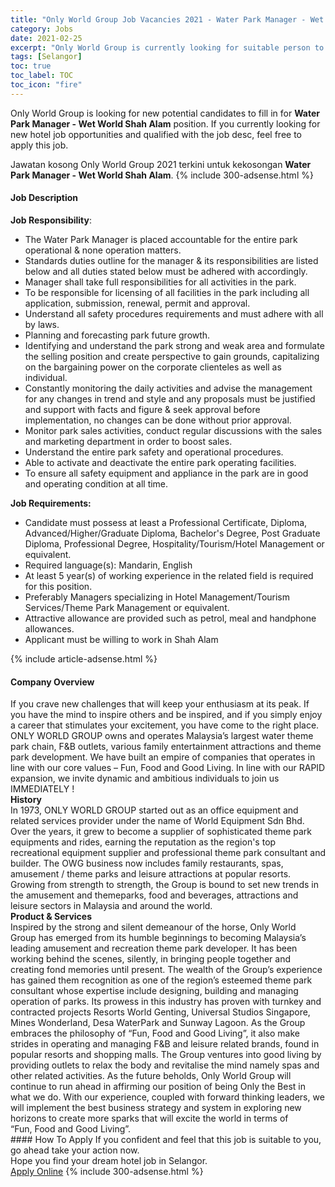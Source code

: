 ```yaml
---
title: "Only World Group Job Vacancies 2021 - Water Park Manager - Wet World Shah Alam" 
category: Jobs 
date: 2021-02-25 
excerpt: "Only World Group is currently looking for suitable person to fill in the Water Park Manager - Wet World Shah Alam which positioned at Selangor" 
tags: [Selangor] 
toc: true 
toc_label: TOC 
toc_icon: "fire" 
--- 
```


<p>Only World Group is looking for new potential candidates to fill in for <b>Water Park Manager - Wet World Shah Alam</b> position. If you currently looking for new hotel job opportunities and qualified with the job desc, feel free to apply this job.
</p>Jawatan kosong Only World Group 2021 terkini untuk kekosongan <b>Water Park Manager - Wet World Shah Alam</b>. 
{% include 300-adsense.html %} 
<div><div><h4>Job Description</h4></div><div><div><span><div><div><strong>Job Responsibility</strong>:</div><ul><li>The Water Park Manager is placed accountable for the entire park operational &amp; none operation matters.</li><li>Standards duties outline for the manager &amp; its responsibilities are listed below and all duties stated below must be adhered with accordingly.</li><li>Manager shall take full responsibilities for all activities in the park.</li><li>To be responsible for licensing of all facilities in the park including all application, submission, renewal, permit and approval.</li><li>Understand all safety procedures requirements and must adhere with all by laws.</li><li>Planning and forecasting park future growth.</li><li>Identifying and understand the park strong and weak area and formulate the selling position and create perspective to gain grounds, capitalizing on the bargaining power on the corporate clienteles as well as individual.</li><li>Constantly monitoring the daily activities and advise the management for any changes in trend and style and any proposals must be justified and support with facts and figure &amp; seek approval before implementation, no changes can be done without prior approval.</li><li>Monitor park sales activities, conduct regular discussions with the sales and marketing department in order to boost sales.</li><li>Understand the entire park safety and operational procedures.</li><li>Able to activate and deactivate the entire park operating facilities.</li><li>To ensure all safety equipment and appliance in the park are in good and operating condition at all time.</li></ul><div><strong>Job Requirements:</strong></div><ul><li>Candidate must possess at least a Professional Certificate, Diploma, Advanced/Higher/Graduate Diploma, Bachelor's Degree, Post Graduate Diploma, Professional Degree, Hospitality/Tourism/Hotel Management or equivalent.</li><li>Required language(s): Mandarin, English</li><li>At least 5 year(s) of working experience in the related field is required for this position.</li><li>Preferably Managers specializing in Hotel Management/Tourism Services/Theme Park Management or equivalent.</li><li>Attractive allowance are provided such as petrol, meal and handphone allowances.</li><li>Applicant must be willing to work in Shah Alam&#160;</li></ul></div></span></div></div></div> 
{% include article-adsense.html %} 
<div><div><h4>Company Overview</h4></div><div><div><span><div><div>
<div>
		If you crave new challenges that will keep your enthusiasm at its peak. If you have the mind to inspire others and be inspired, and if you simply enjoy a career that stimulates your excitement, you have come to the right place. ONLY WORLD GROUP owns and operates Malaysia&#8217;s largest water theme park chain, F&amp;B outlets, various family entertainment attractions and theme park development. We have built an empire of companies that operates in line with our core values &#8211; Fun, Food and Good Living. In line with our RAPID expansion, we invite dynamic and ambitious individuals to join us IMMEDIATELY !</div>
</div>
<div>
<strong>History</strong></div>
<div>
<div>
		In 1973, ONLY WORLD GROUP started out as an office equipment and related services provider under the name of World Equipment Sdn Bhd. Over the years, it grew to become a supplier of sophisticated theme park equipments and rides, earning the reputation as the region's top recreational equipment supplier and professional theme park consultant and builder. The OWG business now includes family restaurants, spas, amusement / theme parks and leisure attractions at popular resorts. Growing from strength to strength, the Group is bound to set new trends in the amusement and themeparks, food and beverages, attractions and leisure sectors in Malaysia and around the world.</div>
</div>
<div>
<strong>Product &amp; Services</strong></div>
<div>
<div>
		Inspired by the strong and silent demeanour of the horse,&#160;Only World Group&#160;has emerged from its humble beginnings to becoming Malaysia&#8217;s leading amusement and recreation theme park developer. It has been working behind the scenes, silently, in bringing people together and creating fond memories until present. The wealth of the Group&#8217;s experience has gained them recognition as one of the region&#8217;s esteemed theme park consultant whose expertise include designing, building and managing operation of parks. Its prowess in this industry has proven with turnkey and contracted projects Resorts World Genting, Universal Studios Singapore, Mines Wonderland, Desa WaterPark and Sunway Lagoon. As the Group embraces the philosophy of &#8220;Fun,&#160;Food&#160;and&#160;Good Living&#8221;, it also make strides in operating and managing F&amp;B and leisure related brands, found in popular resorts and shopping malls. The Group ventures into good living by providing outlets to relax the body and revitalise the mind namely spas and other related activities. As the future beholds,&#160;Only World Group&#160;will continue to run ahead in affirming our position of being Only the Best in what we do. With our experience, coupled with forward thinking leaders, we will implement the best business strategy and system in exploring new horizons to create more sparks that will excite the world in terms of &#8220;Fun,&#160;Food and&#160;Good Living&#8221;.</div>
</div></div></span></div></div></div> 
#### How To Apply 
If you confident and feel that this job is suitable to you, go ahead take your action now. <br/> 
Hope you find your dream hotel job in Selangor. <br/> 
<a href="https://www.jobstreet.com.my/en/job/water-park-manager-wet-world-shah-alam-4488133?jobId=jobstreet-my-job-4488133" class="btn btn--info" target="_blank" rel="nofollow noopenner">Apply Online</a> 
{% include 300-adsense.html %} 